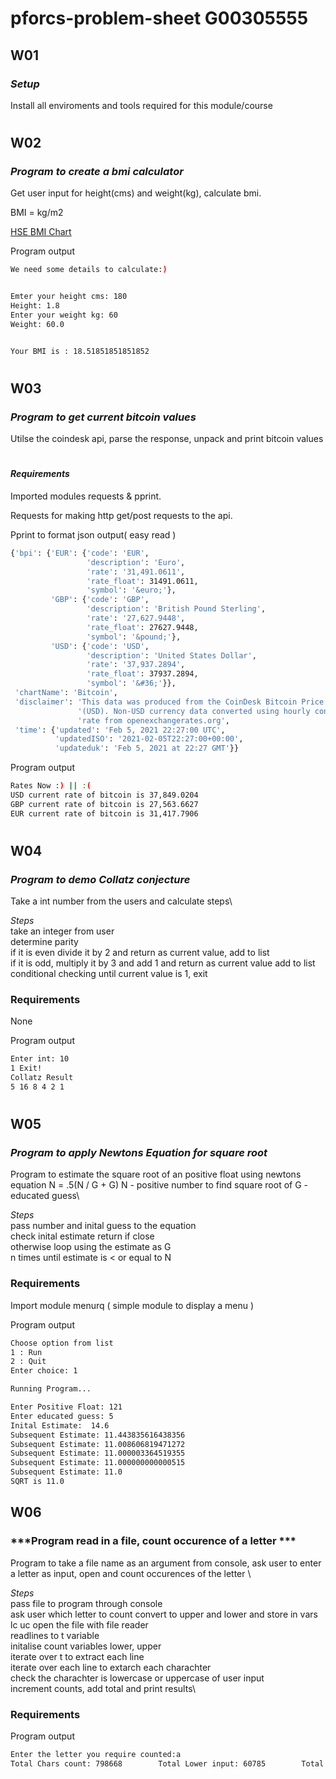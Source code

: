 
# pforcs-problem-sheet G00305555 

## W01
### ***Setup***

Install all enviroments and tools required for this module/course

#

## W02
### ***Program to create a bmi calculator***

Get user input for height(cms) and weight(kg), calculate bmi.

BMI = kg/m2

[HSE BMI Chart](https://www.hse.ie/eng/services/list/2/primarycare/east-coast-diabetes-service/management-of-type-2-diabetes/lifestyle-management/healthy-eating-advice/bmi-chart.pdf)

Program output

```bash
We need some details to calculate:)


Emter your height cms: 180
Height: 1.8
Enter your weight kg: 60
Weight: 60.0


Your BMI is : 18.51851851851852
```
#

## W03
### ***Program to get current bitcoin values***
Utilse the coindesk api, parse the response,  unpack and print bitcoin values

#

#### ***Requirements***

Imported modules requests & pprint.

Requests for making http get/post requests to the api.

Pprint to format json output( easy read )

```bash
{'bpi': {'EUR': {'code': 'EUR',
                 'description': 'Euro',
                 'rate': '31,491.0611',
                 'rate_float': 31491.0611,
                 'symbol': '&euro;'},
         'GBP': {'code': 'GBP',
                 'description': 'British Pound Sterling',
                 'rate': '27,627.9448',
                 'rate_float': 27627.9448,
                 'symbol': '&pound;'},
         'USD': {'code': 'USD',
                 'description': 'United States Dollar',
                 'rate': '37,937.2894',
                 'rate_float': 37937.2894,
                 'symbol': '&#36;'}},
 'chartName': 'Bitcoin',
 'disclaimer': 'This data was produced from the CoinDesk Bitcoin Price Index '
               '(USD). Non-USD currency data converted using hourly conversion '
               'rate from openexchangerates.org',
 'time': {'updated': 'Feb 5, 2021 22:27:00 UTC',
          'updatedISO': '2021-02-05T22:27:00+00:00',
          'updateduk': 'Feb 5, 2021 at 22:27 GMT'}}
```

Program output
```bash
Rates Now :) || :(
USD current rate of bitcoin is 37,849.0204
GBP current rate of bitcoin is 27,563.6627
EUR current rate of bitcoin is 31,417.7906
```

#

## W04
### ***Program to demo Collatz conjecture***
Take a int number from the users and calculate steps\

*Steps*\
        take an integer from user\
        determine parity\
        if it is even divide it by 2 and return as current value, add to list\
        if it is odd, multiply it by 3 and add 1 and return as current value add to list\
        conditional checking until current value is 1, exit

        

### Requirements
None

Program output
```bash
Enter int: 10
1 Exit!
Collatz Result
5 16 8 4 2 1
```

#

## W05
### ***Program to apply Newtons Equation for square root***
Program to estimate the square root of an positive float using newtons equation N = .5(N / G + G)
N - positive number to find square root of
G - educated guess\

*Steps*\
        pass number and inital guess to the equation\
        check inital estimate return if close\
        otherwise loop using the estimate as G\
        n times until estimate is < or equal to N

### Requirements
Import module menurq ( simple module to display a menu ) 

Program output
```bash
Choose option from list
1 : Run
2 : Quit
Enter choice: 1

Running Program...

Enter Positive Float: 121
Enter educated guess: 5
Inital Estimate:  14.6
Subsequent Estimate: 11.443835616438356
Subsequent Estimate: 11.008606819471272
Subsequent Estimate: 11.000003364519355
Subsequent Estimate: 11.000000000000515
Subsequent Estimate: 11.0
SQRT is 11.0
```



## W06

### ***Program read in a file, count occurence of a letter ***

Program to take a file name as an argument from console, ask user to enter a letter as input, open and count occurences of the letter \


*Steps*\
        pass file to program through console\
        ask user which letter to count
        convert to upper and lower and store in vars lc uc
        open the file with file reader\
        readlines to t variable\
        initalise count variables lower, upper\
        iterate over t to extract each line\
        iterate over each line to extarch each charachter\
        check the charachter is lowercase  or uppercase of user input\
        increment counts, add total and print results\



### Requirements


Program output
```bash
Enter the letter you require counted:a
Total Chars count: 798668        Total Lower input: 60785        Total Upper input: 1536         Total input: 62321
```